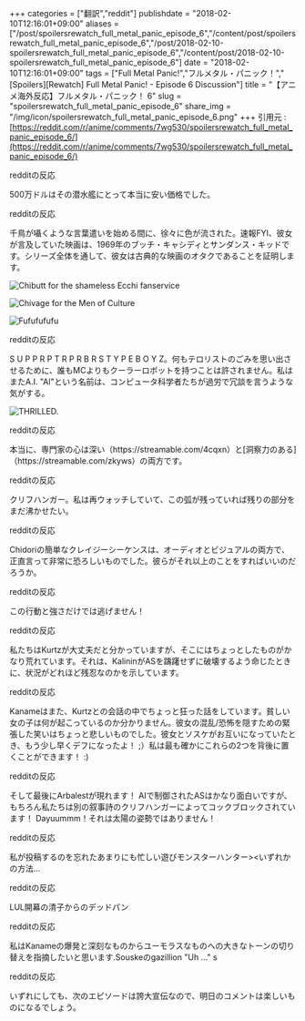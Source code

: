 +++
categories = ["翻訳","reddit"]
publishdate = "2018-02-10T12:16:01+09:00"
aliases = ["/post/spoilersrewatch_full_metal_panic_episode_6","/content/post/spoilersrewatch_full_metal_panic_episode_6","/post/2018-02-10-spoilersrewatch_full_metal_panic_episode_6","/content/post/2018-02-10-spoilersrewatch_full_metal_panic_episode_6"]
date = "2018-02-10T12:16:01+09:00"
tags = ["Full Metal Panic!","フルメタル・パニック！","[Spoilers][Rewatch] Full Metal Panic! - Episode 6 Discussion"]
title = "【アニメ海外反応】フルメタル・パニック！ 6"
slug = "spoilersrewatch_full_metal_panic_episode_6"
share_img = "/img/icon/spoilersrewatch_full_metal_panic_episode_6.png"
+++
引用元 : [https://reddit.com/r/anime/comments/7wg530/spoilersrewatch_full_metal_panic_episode_6/](https://reddit.com/r/anime/comments/7wg530/spoilersrewatch_full_metal_panic_episode_6/)

<p><span class="reddit-comment">redditの反応</span></p>500万ドルはその潜水艦にとって本当に安い価格でした。

<p><span class="reddit-comment">redditの反応</span></p>千鳥が囁くような言葉遣いを始める間に、徐々に色が流された。速報FYI、彼女が言及していた映画は、1969年のブッチ・キャシディとサンダンス・キッドです。シリーズ全体を通して、彼女は古典的な映画のオタクであることを証明します。

![Chibutt for the shameless Ecchi fanservice](https://i.imgur.com/J6gnr8t.png)

![Chivage for the Men of Culture](https://i.imgur.com/2883grW.png)

![Fufufufufu](https://i.imgur.com/IXndFPE.png)

<p><span class="reddit-comment">redditの反応</span></p>S U P P R P T R P R B R S T Y P E B O Y Z。何もテロリストのごみを思い出させるために、誰もMCよりもクーラーロボットを持つことは許されません。私はまたA.I. "Al"という名前は、コンピュータ科学者たちが過労で冗談を言うような気がする。

![THRILLED.](https://i.pinimg.com/736x/02/16/93/0216931361b27b3ad231daa84065e2e3--anime-comics-metals.jpg)

<p><span class="reddit-comment">redditの反応</span></p>本当に、専門家の心は深い（https://streamable.com/4cqxn）と[洞察力のある]（https://streamable.com/zkyws）の両方です。

<p><span class="reddit-comment">redditの反応</span></p>クリフハンガー。私は再ウォッチしていて、この弧が残っていれば残りの部分をまだ沸かせたい。

<p><span class="reddit-comment">redditの反応</span></p>Chidoriの簡単なクレイジーシーケンスは、オーディオとビジュアルの両方で、正直言って非常に恐ろしいものでした。彼らがそれ以上のことをすればいいのだろうか。

<p><span class="reddit-comment">redditの反応</span></p>この行動と強さだけでは逃げません！

<p><span class="reddit-comment">redditの反応</span></p>私たちはKurtzが大丈夫だと分かっていますが、そこにはちょっとしたものがかなり荒れています。それは、KalininがASを躊躇せずに破壊するよう命じたときに、状況がどれほど残忍なのかを示しています。

<p><span class="reddit-comment">redditの反応</span></p>Kanameはまた、Kurtzとの会話の中でちょっと狂った話をしています。貧しい女の子は何が起こっているのか分かりません。彼女の混乱/恐怖を隠すための緊張した笑いはちょっと悲しいものでした。彼女とソスケがお互いになっていたとき、もう少し早くデフになったよ！ ;）私は最も確かにこれらの2つを背後に置くことができます！ :)

<p><span class="reddit-comment">redditの反応</span></p>そして最後にArbalestが現れます！ AIで制御されたASはかなり面白いですが、もちろん私たちは別の叙事詩のクリフハンガーによってコックブロックされています！ Dayuummm！それは太陽の姿勢ではありません！

<p><span class="reddit-comment">redditの反応</span></p>私が投稿するのを忘れたあまりにも忙しい遊びモンスターハンター>&lt;いずれかの方法...

<p><span class="reddit-comment">redditの反応</span></p>LUL開幕の清子からのデッドパン

<p><span class="reddit-comment">redditの反応</span></p>私はKanameの爆発と深刻なものからユーモラスなものへの大きなトーンの切り替えを指摘したいと思います.Souskeのgazillion "Uh ..." s

<p><span class="reddit-comment">redditの反応</span></p>いずれにしても、次のエピソードは誇大宣伝なので、明日のコメントは楽しいものになるでしょう。
